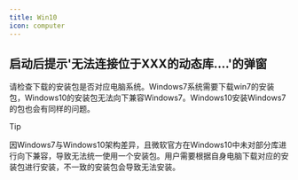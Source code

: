 ```yaml
---
title: Win10
icon: computer
---
```


## 启动后提示'无法连接位于XXX的动态库....'的弹窗

请检查下载的安装包是否对应电脑系统。Windows7系统需要下载win7的安装包，Windows10的安装包无法向下兼容Windows7。Windows10安装Windows7的包也会有同样的问题。

> [!tip]
> 因Windows7与Windows10架构差异，且微软官方在Windows10中未对部分库进行向下兼容，导致无法统一使用一个安装包。用户需要根据自身电脑下载对应的安装包进行安装，不一致的安装包会导致无法安装。
